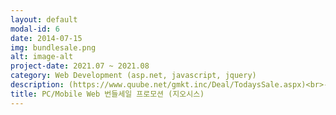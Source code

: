 ```yaml
---
layout: default
modal-id: 6
date: 2014-07-15
img: bundlesale.png
alt: image-alt
project-date: 2021.07 ~ 2021.08
category: Web Development (asp.net, javascript, jquery)
description: (https://www.quube.net/gmkt.inc/Deal/TodaysSale.aspx)<br>- QSM(Qoo10 Seller Management)판매자 신청 관리 페이지에 번들세일 프로모션 신청 관련(할인정보, 신청금액, 신청일자, 프로모션 타입 등) 체크하여 페이지 개발(우선순위 3,4로 저장)<br>- 관리자가 등록할 수있는 백엔드 어드민 페이지도 신규 개발(우선순위 1,2로 저장)<br>- 번들세일 상품 등록/수정/삭제 등의 기능 웹 서비스 개발<br>- 번들세일 전용 잡스케줄러 생성<br>- 프론트에 노출 시 우선순위 순으로 랜덤처리하여 노출<br>- 페이지 캐싱, 메서드 캐싱 처리<br>- 상품 더보기 클릭 시 ajax 처리하여 append 개발
title: PC/Mobile Web 번들세일 프로모션 (지오시스)
---
```

